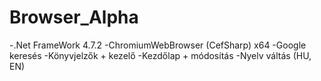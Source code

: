 # Browser_Alpha
-.Net FrameWork 4.7.2
-ChromiumWebBrowser (CefSharp) x64
-Google keresés
-Könyvjelzők + kezelő
-Kezdőlap + módosítás
-Nyelv váltás (HU, EN)